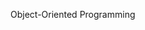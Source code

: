 <span id="title">Object-Oriented Programming</span>

<div id="body">

<include src="introduction/container-inParent-asPanel.md" boilerplate />
<include src="objects/container-inParent-asPanel.md" boilerplate />
<include src="classes/container-inParent-asPanel.md" boilerplate />
<include src="associations/container-inParent-asPanel.md" boilerplate />
<include src="inheritance/container-inParent-asPanel.md" boilerplate />
<include src="polymorphism/container-inParent-asPanel.md" boilerplate />
<include src="more/container-inParent-asPanel.md" boilerplate />

</div>